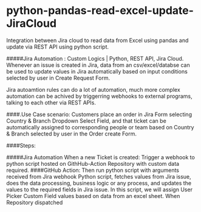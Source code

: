 # python-pandas-read-excel-update-JiraCloud
Integration between Jira cloud to read data from Excel using pandas and update via REST API using python script.


#####Jira Automation : Custom Logics | Python, REST API, Jira Cloud.
Whenever an issue is created in Jira, data from an csv/excel/databse can be used to update values in Jira automatically based on input conditions selected by user in Create Request Form.

Jira autoamtion rules can do a lot of automation, much more complex automation can be achived by triggerring webhooks to external programs, talking to each other via REST APIs.

####.Use Case scenario:
Customers place an order in Jira Form selecting Country & Branch Dropdown Select Field, and that ticket can be automatically assigned to corresponding people or team based on Country & Branch selected by user in the Order create Form.

####Steps:

#####Jira Automation
    When a new Ticket is created:
    Trigger a webhook to python script hosted on GithHub-Action Repository with custom data required.
####GitHub Action:
  Then run python script with arguments received from Jira webhook
  Python script, fetches values from Jira issue, does the data processing, business logic or any process, and updates the values to the required fields in Jira issue.
  In this script, we will assign User Picker Custom Field values based on data from an excel sheet.
  When Repository dispatched
  
